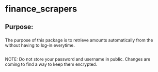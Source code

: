 # finance_scrapers
## Purpose:
### 
The purpose of this package is to retrieve amounts automatically from the 
without having to log-in everytime. 
##
##
NOTE: Do not store your password and username in public. Changes are coming
to find a way to keep them encrypted.  